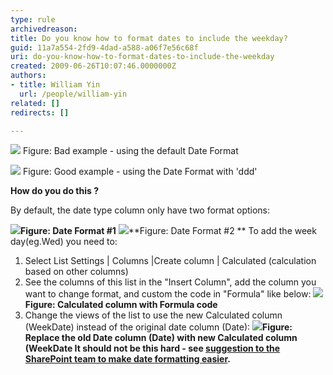 ```yaml
---
type: rule
archivedreason: 
title: Do you know how to format dates to include the weekday?
guid: 11a7a554-2fd9-4dad-a588-a06f7e56c68f
uri: do-you-know-how-to-format-dates-to-include-the-weekday
created: 2009-06-26T10:07:46.0000000Z
authors:
- title: William Yin
  url: /people/william-yin
related: []
redirects: []

---
```


![](BadDateFormat.gif) 
Figure: Bad example - using the default Date Format

![](GoodDateFormat.gif)
Figure: Good example - using the Date Format with 'ddd'

**How do you do this ?** 

<!--endintro-->
 By default, the date type column only have two format options:

![](DateFormateDateOnly.gif)**Figure: Date Format #1** ![](DateFormateDateAndTime.gif)**Figure: Date Format #2 
** To add the week day(eg.Wed) you need to: 
1. Select List Settings | Columns |Create column | Calculated (calculation based on other columns)
2. See the columns of this list in the "Insert Column", add the column you want to change format, and custom the code in "Formula" like below:  ![](CalculatedColumnWithFormulaCode.gif) 
**Figure: Calculated column with Formula code**
3. Change the views of the list to use the new Calculated column (WeekDate) instead of the original date column (Date): ![](ReplaceOldDate.gif)**Figure: Replace the old Date column (Date) with new Calculated column (WeekDate It should not be this hard - see [suggestion to the SharePoint team to make date formatting easier](http://www.ssw.com.au/ssw/Standards/BetterSoftwareSuggestions/SharePointTeamServices.aspx#ChangeDateFormatShouldBeEasier).**
